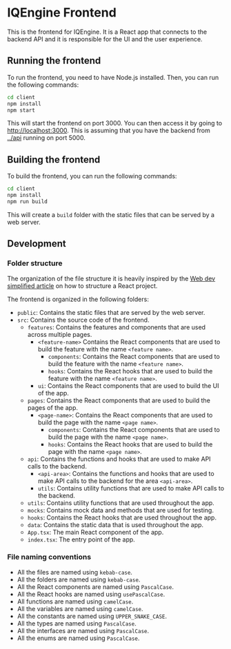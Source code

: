 # IQEngine Frontend

This is the frontend for IQEngine. It is a React app that connects to the backend API and it is responsible for the UI and the user experience.

## Running the frontend

To run the frontend, you need to have Node.js installed. Then, you can run the following commands:

```bash
cd client
npm install
npm start
```

This will start the frontend on port 3000. You can then access it by going to <http://localhost:3000>.
This is assuming that you have the backend from [../api](../api) running on port 5000.

## Building the frontend

To build the frontend, you can run the following commands:

```bash
cd client
npm install
npm run build
```

This will create a `build` folder with the static files that can be served by a web server.

## Development

### Folder structure

The organization of the file structure it is heavily inspired by the [Web dev simplified article](https://blog.webdevsimplified.com/2022-07/react-folder-structure/) on how to structure a React project.

The frontend is organized in the following folders:

- `public`: Contains the static files that are served by the web server.
- `src`: Contains the source code of the frontend.
  - `features`: Contains the features and components that are used across multiple pages.
    - `<feature-name>` Contains the React components that are used to build the feature with the name `<feature name>`.
      - `components`: Contains the React components that are used to build the feature with the name `<feature name>`.
      - `hooks`: Contains the React hooks that are used to build the feature with the name `<feature name>`.
    - `ui`: Contains the React components that are used to build the UI of the app.
  - `pages`: Contains the React components that are used to build the pages of the app.
    - `<page-name>`: Contains the React components that are used to build the page with the name `<page name>`.
      - `components`: Contains the React components that are used to build the page with the name `<page name>`.
      - `hooks`: Contains the React hooks that are used to build the page with the name `<page name>`.
  - `api`: Contains the functions and hooks that are used to make API calls to the backend.
    - `<api-area>`: Contains the functions and hooks that are used to make API calls to the backend for the area `<api-area>`.
    - `utils`: Contains utility functions that are used to make API calls to the backend.
  - `utils`: Contains utility functions that are used throughout the app.
  - `mocks`: Contains mock data and methods that are used for testing.
  - `hooks`: Contains the React hooks that are used throughout the app.
  - `data`: Contains the static data that is used throughout the app.
  - `App.tsx`: The main React component of the app.
  - `index.tsx`: The entry point of the app.

### File naming conventions

- All the files are named using `kebab-case`.
- All the folders are named using `kebab-case`.
- All the React components are named using `PascalCase`.
- All the React hooks are named using `usePascalCase`.
- All functions are named using `camelCase`.
- All the variables are named using `camelCase`.
- All the constants are named using `UPPER_SNAKE_CASE`.
- All the types are named using `PascalCase`.
- All the interfaces are named using `PascalCase`.
- All the enums are named using `PascalCase`.
